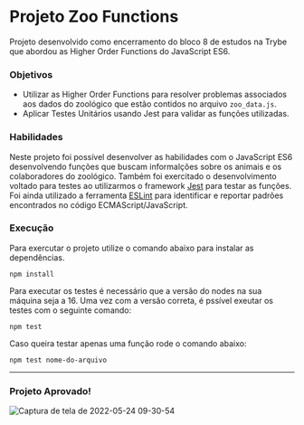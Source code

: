 
# Projeto Zoo Functions

Projeto desenvolvido como encerramento do bloco 8 de estudos na Trybe que abordou as Higher Order Functions do JavaScript ES6.

### Objetivos

- Utilizar as Higher Order Functions para resolver problemas associados aos dados do zoológico que estão contidos no arquivo `zoo_data.js`.
- Aplicar Testes Unitários usando Jest para validar as funções utilizadas.

### Habilidades

Neste projeto foi possível desenvolver as habilidades com o JavaScript ES6 desenvolvendo funções que buscam informalções sobre os animais e os colaboradores do zoológico. Também foi exercitado o desenvolvimento voltado para testes ao utilizarmos o framework [Jest](https://jestjs.io/pt-BR/docs/expect) para testar as funções. Foi ainda utilizado a ferramenta [ESLint](https://github.com/eslint/eslint) para identificar e reportar padrões encontrados no código ECMAScript/JavaScript.

### Execução

Para exercutar o projeto utilize o comando abaixo para instalar as dependências.

	npm install

Para executar os testes é necessário que a versão do nodes na sua máquina seja a 16. Uma vez com a versão correta, é pssível exeutar os testes com o seguinte comando:

	npm test
	
Caso queira testar apenas uma função rode o comando abaixo:

	npm test nome-do-arquivo


---

### Projeto Aprovado!

![Captura de tela de 2022-05-24 09-30-54](https://user-images.githubusercontent.com/98956659/170396786-1eded97f-b26b-49e3-ae73-b650223e8d44.png)
